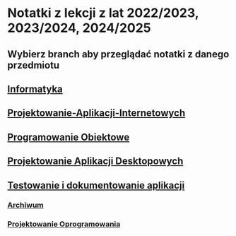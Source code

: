 # Notatki z lekcji z lat 2022/2023, 2023/2024, 2024/2025
## Wybierz branch aby przeglądać notatki z danego przedmiotu

## [Informatyka](https://github.com/Pawi1/t19/tree/informatyka)
## [Projektowanie-Aplikacji-Internetowych](https://github.com/Pawi1/t19/tree/projektowanie-aplikacji-internetowych)
## [Programowanie Obiektowe](https://github.com/Pawi1/t19/tree/programowanie-obiektowe)
## [Projektowanie Aplikacji Desktopowych](https://github.com/Pawi1/t19/tree/projektowanie-aplikacji-desktopowych)
## [Testowanie i dokumentowanie aplikacji](https://github.com/Pawi1/t19/tree/testowanie_i_dokumentowanie_aplikacji)
### [Archiwum](https://github.com/Pawi1/t19/tree/zarchiwizowane-z-1-klasy)
### [Projektowanie Oprogramowania](https://github.com/Pawi1/t19/tree/projektowanie-oprogramowania)
